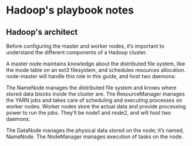 # Hadoop's playbook notes

## Hadoop's architect

<p>
Before configuring the master and worker nodes, it’s important to understand the different components of a Hadoop cluster.

A master node maintains knowledge about the distributed file system, like the inode table on an ext3 filesystem, and schedules resources allocation. node-master will handle this role in this guide, and host two daemons:

The NameNode manages the distributed file system and knows where stored data blocks inside the cluster are.
The ResourceManager manages the YARN jobs and takes care of scheduling and executing processes on worker nodes.
Worker nodes store the actual data and provide processing power to run the jobs. They’ll be node1 and node2, and will host two daemons:

The DataNode manages the physical data stored on the node; it’s named, NameNode.
The NodeManager manages execution of tasks on the node.
</p>